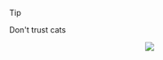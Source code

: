 <!-- hi there, just take whaever you're looking for, thanks! 
<p align= "center"> <img src="https://github.com/RiyanPC/RiyanPC/blob/main/resources/border.png"> </p> <!-- El coso de arriba
  <h1 align="center">Welcome buddy!! :D </h1>
<p align= "center">
</p> -->

>[!TIP]
> Don't trust cats

<!-- Profesor ojitos si lees esto te robé el gato xd sorry-->
<p align="center">
  <a href="https://www.youtube.com/watch?v=dQw4w9WgXcQ">
    <img src="https://user-images.githubusercontent.com/465125/151564444-07f17c75-0ad0-490b-8273-57b85c82d197.svg" />
  </a>
</p>
